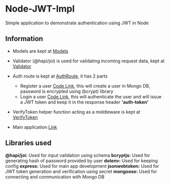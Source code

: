 # Node-JWT-Impl

Simple application to demonstrate authentication using JWT in Node

## Information
- Models are kept at [Models](NodeJwtServer/model) 
- Validator (@hapi/joi) is used for validating incoming request data, kept at [Validator](master/NodeJwtServer/routes/validation.js) 
- Auth route is kept at [AuthRoute](NodeJwtServer/routes/auth.js), it has 2 parts 
  * Register a user [Code Link](NodeJwtServer/routes/auth.js#L8), this will create a user in Mongo DB, password is encrypted using (bcrypt) library
  * Login a user [Code Link](NodeJwtServer/routes/auth.js#L44), this will authenticate the user and will issue a JWT token and keep it in the response header **'auth-token'** 

- VerifyToken helper function acting as a middleware is kept at [VerifyToken](master/NodeJwtServer/routes/verifyToken.js)
- Main application [Link](master/NodeJwtServer/index.js)

## Libraries used
**@hapi/joi:** Used for input validation using schema 
**bcryptjs:** Used for generating hash of password provided by user
**dotenv:** Used for keeping config
**express:** Used for main app development
**jsonwebtoken:** Used for JWT token generation and verification using secret
**mongoose:** Used for connecting and communication with Mongo DB
